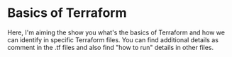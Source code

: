 # Basics of Terraform

Here, I'm aiming the show you what's the basics of Terraform and how we can identify in specific Terraform files. You can find additional details as comment in the .tf files and also find "how to run" details in other files.